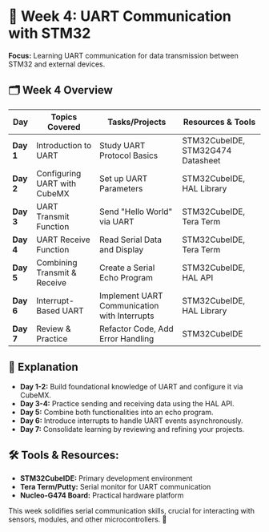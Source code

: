 # 📘 Week 4: UART Communication with STM32
**Focus:** Learning UART communication for data transmission between STM32 and external devices.

## 🗂️ Week 4 Overview
| **Day** | **Topics Covered** | **Tasks/Projects** | **Resources & Tools** |
|--------|--------------------|---------------------|---------------------|
| **Day 1** | Introduction to UART | Study UART Protocol Basics | STM32CubeIDE, STM32G474 Datasheet |
| **Day 2** | Configuring UART with CubeMX | Set up UART Parameters | STM32CubeIDE, HAL Library |
| **Day 3** | UART Transmit Function | Send "Hello World" via UART | STM32CubeIDE, Tera Term |
| **Day 4** | UART Receive Function | Read Serial Data and Display | STM32CubeIDE, Tera Term |
| **Day 5** | Combining Transmit & Receive | Create a Serial Echo Program | STM32CubeIDE, HAL API |
| **Day 6** | Interrupt-Based UART | Implement UART Communication with Interrupts | STM32CubeIDE, HAL Library |
| **Day 7** | Review & Practice | Refactor Code, Add Error Handling | STM32CubeIDE |

## 📒 Explanation
- **Day 1-2:** Build foundational knowledge of UART and configure it via CubeMX.
- **Day 3-4:** Practice sending and receiving data using the HAL API.
- **Day 5:** Combine both functionalities into an echo program.
- **Day 6:** Introduce interrupts to handle UART events asynchronously.
- **Day 7:** Consolidate learning by reviewing and refining your projects.

## 🛠️ Tools & Resources:
- **STM32CubeIDE:** Primary development environment  
- **Tera Term/Putty:** Serial monitor for UART communication  
- **Nucleo-G474 Board:** Practical hardware platform

This week solidifies serial communication skills, crucial for interacting with sensors, modules, and other microcontrollers. 🚀